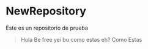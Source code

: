 # NewRepository
Este es un repositorio de prueba
>Hola 
>Be
>free
>yei
>bu
>como
>estas
>eh?
>Como 
>Estas

